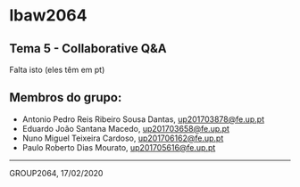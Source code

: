 # lbaw2064

## Tema 5 - Collaborative Q&A

Falta isto (eles têm em pt)

## Membros do grupo:

* Antonio Pedro Reis Ribeiro Sousa Dantas, up201703878@fe.up.pt
* Eduardo João Santana Macedo, up201703658@fe.up.pt
* Nuno Miguel Teixeira Cardoso, up201706162@fe.up.pt
* Paulo Roberto Dias Mourato, up201705616@fe.up.pt

***
GROUP2064, 17/02/2020
